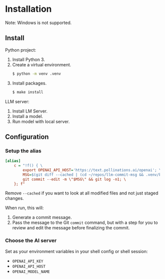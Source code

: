 # Installation

Note: Windows is not supported.

## Install

Python project:

1. Install Python 3.
1. Create a virtual environment.
    ```sh
    $ python -m venv .venv
    ```
1. Install packages.
    ```sh
    $ make install
    ```

LLM server:

1. Install LM Server.
1. Install a model.
1. Run model with local server.

## Configuration

### Setup the alias

```ini
[alias]
	c = "!f() { \
		export OPENAI_API_HOST='https://text.pollinations.ai/openai'; \
		MSG=$(git diff --cached | (cd ~/repos/llm-commit-msg && .venv/bin/python -m commitmsg)); \
		git commit --edit -m \"$MSG\" && git log -n1; \
	}; f"
```

Remove `--cached` if you want to look at all modified files and not just staged changes.

When run, this will:

1. Generate a commit message.
1. Pass the message to the Git `commit` command, but with a step for you to review and edit the message before finalizing the commit.

### Choose the AI server

Set as your environment variables in your shell config or shell session:

- `OPENAI_API_KEY`
- `OPENAI_API_HOST`
- `OPENAI_MODEL_NAME`
